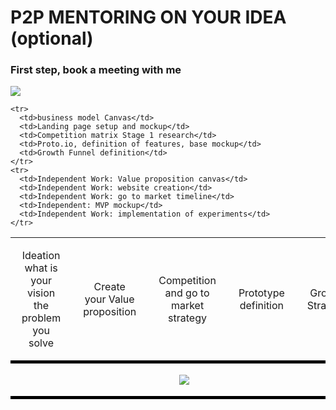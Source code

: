 <style> {

  font-size: 58px
}

table {
    border-collapse: collapse;
    width: 100%;
}

th, td {
    padding: 18px;
    text-align: center;
    border-bottom: 5px solid black;
}

</style>

# P2P MENTORING ON YOUR IDEA (optional)


### First step, book a meeting with me
<img src="https://drive.google.com/a/elium.academy/file/d/0B06Gkx7uZRaPS1U0bHhMVUYzNnM/view?usp=sharing" style="width:775,346px;height:28,346px;">
<table>
    <tr>
      <td>Ideation what is your vision the problem you solve</td>
      <td>Create your Value proposition</td>
      <td>Competition and go to market strategy </td>
      <td>Prototype definition</td>
      <td>Growth Strategy</td>
    </tr>
     <tr>
      <td colspan="5"><img src="https://edse.eu/wp-content/uploads/2016/07/linegraphmentoring.png"></td>
  	</tr>

    <tr>
      <td>business model Canvas</td>
      <td>Landing page setup and mockup</td>
      <td>Competition matrix Stage 1 research</td>
      <td>Proto.io, definition of features, base mockup</td>
      <td>Growth Funnel definition</td>
    </tr>
    <tr>
      <td>Independent Work: Value proposition canvas</td>
      <td>Independent Work: website creation</td>
      <td>Independent Work: go to market timeline</td>
      <td>Independent: MVP mockup</td>
      <td>Independent Work: implementation of experiments</td>
    </tr>
</table>
